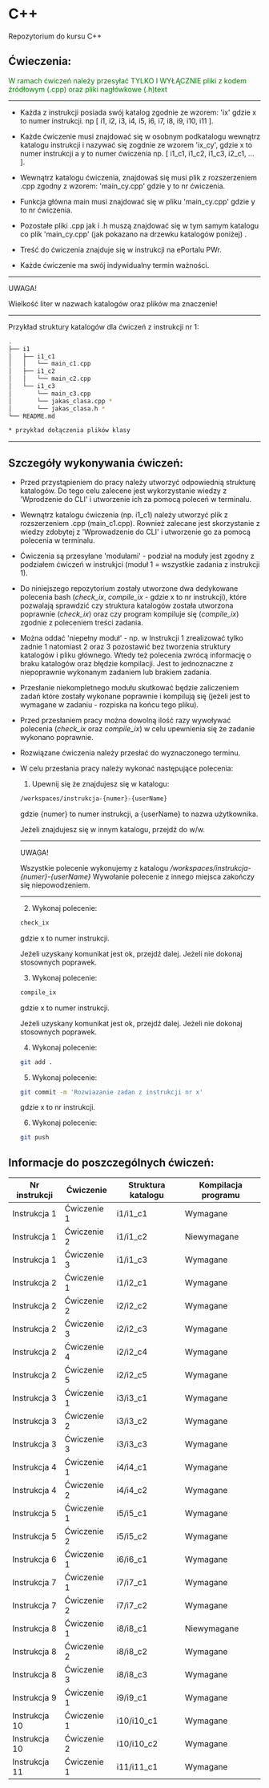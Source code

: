 # C++
Repozytorium do kursu C++

## Ćwieczenia:
<span style="color:green"> 
W ramach ćwiczeń należy przesyłać TYLKO I WYŁĄCZNIE pliki z kodem źródłowym (.cpp) oraz pliki nagłówkowe (.h)text</span>

___

- Każda z instrukcji posiada swój katalog zgodnie ze wzorem: 'ix' gdzie x to numer instrukcji. np [ i1, i2, i3, i4, i5, i6, i7, i8, i9, i10, i11 ].
- Każde ćwiczenie musi znajdować się w osobnym podkatalogu wewnątrz katalogu instrukcji i nazywać się zogdnie ze wzorem 'ix_cy', gdzie x to numer instrukcji a y to numer ćwiczenia np. [ i1_c1, i1_c2, i1_c3, i2_c1, ... ].
- Wewnątrz katalogu ćwiczenia, znajdowaś się musi plik z rozszerzeniem .cpp zgodny z wzorem: 'main_cy.cpp' gdzie y to nr ćwiczenia.
- Funkcja główna main musi znajdować się w pliku 'main_cy.cpp' gdzie y to nr ćwiczenia.
- Pozostałe pliki .cpp jak i .h muszą znajdować się w tym samym katalogu co plik 'main_cy.cpp' (jak pokazano na drzewku katalogów poniżej) .

- Treść do ćwiczenia znajduje się w instrukcji na ePortalu PWr.
- Każde ćwiczenie ma swój indywidualny termin ważności.
---
UWAGA!

Wielkość liter w nazwach katalogów oraz plików ma znaczenie!

---

Przykład struktury katalogów dla ćwiczeń z instrukcji nr 1:
```bash
.
├── i1
│   ├── i1_c1
│   │   └── main_c1.cpp
│   ├── i1_c2
│   │   └── main_c2.cpp
│   └── i1_c3
│       └── main_c3.cpp
│       └── jakas_clasa.cpp *
│       └── jakas_clasa.h *
└── README.md

* przykład dołączenia plików klasy
```
___
## Szczegóły wykonywania ćwiczeń:

- Przed przystąpieniem do pracy należy utworzyć odpowiednią strukturę katalogów. Do tego celu zalecene jest wykorzystanie wiedzy z 'Wprodzenie do CLI' i utworzenie ich za pomocą poleceń w terminalu.
- Wewnątrz katalogu ćwiczenia (np. i1_c1) należy utworzyć plik z rozszerzeniem .cpp (main_c1.cpp). Rownież zalecane jest skorzystanie z wiedzy zdobytej z 'Wprowadzenie do CLI' i utworzenie go za pomocą polecenia w terminalu.
- Ćwiczenia są przesyłane 'modułami' - podział na moduły jest zgodny z podziałem ćwiczeń w instrukjci (moduł 1 = wszystkie zadania z instrukcji 1).

- Do niniejszego repozytorium zostały utworzone dwa dedykowane polecenia bash (_check_ix_, _compile_ix_ - gdzie x to nr instrukcji), które pozwalają sprawdzić czy struktura katalogów została utworzona poprawnie (_check_ix_) oraz czy program kompiluje się (_compile_ix_) zgodnie z poleceniem treści zadania.

- Można oddać 'niepełny moduł' - np. w Instrukcji 1 zrealizować tylko zadnie 1 natomiast 2 oraz 3 pozostawić bez tworzenia struktury katalogów i pliku głównego. Wtedy też polecenia zwrócą informację o braku katalogów oraz błędzie kompilacji. Jest to jednoznaczne z niepoprawnie wykonanym zadaniem lub brakiem zadania.

- Przesłanie niekompletnego modułu skutkować będzie zaliczeniem zadań które zostały wykonane poprawnie i kompilują się (jeżeli jest to wymagane w zadaniu - rozpiska na końcu tego pliku).

- Przed przesłaniem pracy można dowolną ilość razy wywoływać polecenia (_check_ix_ oraz _compile_ix_) w celu upewnienia się że zadanie wykonano poprawnie.

- Rozwiązane ćwiczenia należy przesłać do wyznaczonego terminu.

- W celu przesłania pracy należy wykonać następujące polecenia:

  1. Upewnij się że znajdujesz się w katalogu:

  ```bash
  /workspaces/instrukcja-{numer}-{userName}
  ```
  gdzie {numer} to numer instrukcji, a {userName} to nazwa użytkownika.

  Jeżeli znajdujesz się w innym katalogu, przejdź do w/w.

  ---
  UWAGA!

  Wszystkie polecenie wykonujemy z katalogu _/workspaces/instrukcja-{numer}-{userName}_
  Wywołanie polecenie z innego miejsca zakończy się niepowodzeniem.

  ___

  2. Wykonaj polecenie:
  ```bash 
  check_ix
  ``` 
  gdzie x to numer instrukcji.

  Jeżeli uzyskany komunikat jest ok, przejdź dalej. Jeżeli nie dokonaj stosownych poprawek.

  3. Wykonaj polecenie:
  ```bash 
  compile_ix
  ``` 
  gdzie x to numer instrukcji.

  Jeżeli uzyskany komunikat jest ok, przejdź dalej. Jeżeli nie dokonaj stosownych poprawek.

  4. Wykonaj polecenie:
  ```bash
  git add .
  ```
  5. Wykonaj polecenie:
  ```bash
  git commit -m 'Rozwiazanie zadan z instrukcji nr x'
  ```
  gdzie x to nr instrukcji.

  6. Wykonaj polecenie:
  ```bash
  git push
  ```

## Informacje do poszczególnych ćwiczeń:
|Nr instrukcji | Ćwiczenie   | Struktura katalogu |  Kompilacja programu |
|--------------| ----------- | -------------------| --------- |
|Instrukcja 1  | Ćwiczenie 1 | i1/i1_c1           | Wymagane |
|Instrukcja 1  | Ćwiczenie 2 | i1/i1_c2           | Niewymagane |
|Instrukcja 1  | Ćwiczenie 3 | i1/i1_c3           | Wymagane |
|Instrukcja 2  | Ćwiczenie 1 | i1/i2_c1           | Wymagane |
|Instrukcja 2  | Ćwiczenie 2 | i2/i2_c2           | Wymagane |
|Instrukcja 2  | Ćwiczenie 3 | i2/i2_c3           | Wymagane |
|Instrukcja 2  | Ćwiczenie 4 | i2/i2_c4           | Wymagane |
|Instrukcja 2  | Ćwiczenie 5 | i2/i2_c5           | Wymagane |
|Instrukcja 3  | Ćwiczenie 1 | i3/i3_c1           | Wymagane |
|Instrukcja 3  | Ćwiczenie 2 | i3/i3_c2           | Wymagane |
|Instrukcja 3  | Ćwiczenie 3 | i3/i3_c3           | Wymagane |
|Instrukcja 4  | Ćwiczenie 1 | i4/i4_c1           | Wymagane |
|Instrukcja 4  | Ćwiczenie 2 | i4/i4_c2           | Wymagane |
|Instrukcja 5  | Ćwiczenie 1 | i5/i5_c1           | Wymagane |
|Instrukcja 5  | Ćwiczenie 2 | i5/i5_c2           | Wymagane |
|Instrukcja 6  | Ćwiczenie 1 | i6/i6_c1           | Wymagane |
|Instrukcja 7  | Ćwiczenie 1 | i7/i7_c1           | Wymagane |
|Instrukcja 7  | Ćwiczenie 2 | i7/i7_c2           | Wymagane |
|Instrukcja 8  | Ćwiczenie 1 | i8/i8_c1           | Niewymagane |
|Instrukcja 8  | Ćwiczenie 2 | i8/i8_c2           | Wymagane |
|Instrukcja 8  | Ćwiczenie 3 | i8/i8_c3           | Wymagane |
|Instrukcja 9  | Ćwiczenie 1 | i9/i9_c1           | Wymagane |
|Instrukcja 10 | Ćwiczenie 1 | i10/i10_c1         | Wymagane |
|Instrukcja 10 | Ćwiczenie 2 | i10/i10_c2         | Wymagane |
|Instrukcja 11 | Ćwiczenie 1 | i11/i11_c1         | Wymagane |